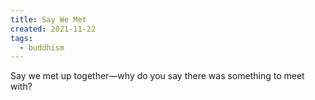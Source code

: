 ```yaml
---
title: Say We Met
created: 2021-11-22
tags:
  - buddhism
---
```


Say we met up together—why do you say there was something to meet with?
